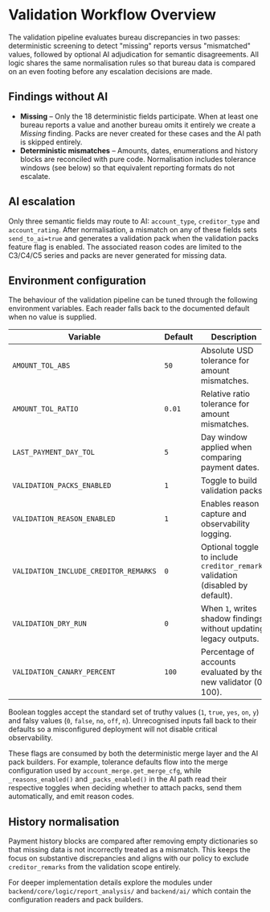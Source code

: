 # Validation Workflow Overview

The validation pipeline evaluates bureau discrepancies in two passes: deterministic
screening to detect "missing" reports versus "mismatched" values, followed by
optional AI adjudication for semantic disagreements. All logic shares the same
normalisation rules so that bureau data is compared on an even footing before
any escalation decisions are made.

## Findings without AI

* **Missing** – Only the 18 deterministic fields participate. When at least one
  bureau reports a value and another bureau omits it entirely we create a
  *Missing* finding. Packs are never created for these cases and the AI path is
  skipped entirely.
* **Deterministic mismatches** – Amounts, dates, enumerations and history blocks
  are reconciled with pure code. Normalisation includes tolerance windows (see
  below) so that equivalent reporting formats do not escalate.

## AI escalation

Only three semantic fields may route to AI: `account_type`, `creditor_type` and
`account_rating`. After normalisation, a mismatch on any of these fields sets
`send_to_ai=true` and generates a validation pack when the validation packs
feature flag is enabled. The associated reason codes are limited to the C3/C4/C5
series and packs are never generated for missing data.

## Environment configuration

The behaviour of the validation pipeline can be tuned through the following
environment variables. Each reader falls back to the documented default when no
value is supplied.

| Variable | Default | Description |
| --- | --- | --- |
| `AMOUNT_TOL_ABS` | `50` | Absolute USD tolerance for amount mismatches. |
| `AMOUNT_TOL_RATIO` | `0.01` | Relative ratio tolerance for amount mismatches. |
| `LAST_PAYMENT_DAY_TOL` | `5` | Day window applied when comparing payment dates. |
| `VALIDATION_PACKS_ENABLED` | `1` | Toggle to build validation packs. |
| `VALIDATION_REASON_ENABLED` | `1` | Enables reason capture and observability logging. |
| `VALIDATION_INCLUDE_CREDITOR_REMARKS` | `0` | Optional toggle to include `creditor_remarks` validation (disabled by default). |
| `VALIDATION_DRY_RUN` | `0` | When `1`, writes shadow findings without updating legacy outputs. |
| `VALIDATION_CANARY_PERCENT` | `100` | Percentage of accounts evaluated by the new validator (0–100). |

Boolean toggles accept the standard set of truthy values (`1`, `true`, `yes`,
`on`, `y`) and falsy values (`0`, `false`, `no`, `off`, `n`). Unrecognised inputs
fall back to their defaults so a misconfigured deployment will not disable
critical observability.

These flags are consumed by both the deterministic merge layer and the AI pack
builders. For example, tolerance defaults flow into the merge configuration used
by `account_merge.get_merge_cfg`, while `_reasons_enabled()` and
`_packs_enabled()` in the AI path read their respective toggles when deciding
whether to attach packs, send them automatically, and emit reason codes.

## History normalisation

Payment history blocks are compared after removing empty dictionaries so that
missing data is not incorrectly treated as a mismatch. This keeps the focus on
substantive discrepancies and aligns with our policy to exclude `creditor_remarks`
from the validation scope entirely.

For deeper implementation details explore the modules under
`backend/core/logic/report_analysis/` and `backend/ai/` which contain the
configuration readers and pack builders.
